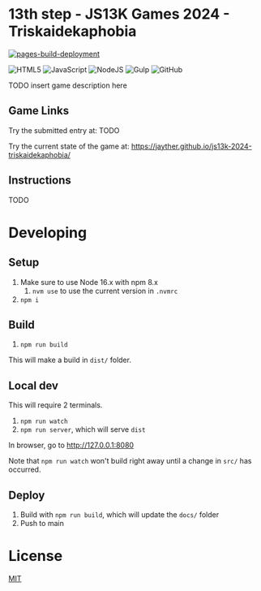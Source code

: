 13th step - JS13K Games 2024 - Triskaidekaphobia
=======================================

[![pages-build-deployment](https://github.com/jayther/js13k-2024-triskaidekaphobia/actions/workflows/pages/pages-build-deployment/badge.svg)](https://github.com/jayther/js13k-2024-triskaidekaphobia/actions/workflows/pages/pages-build-deployment)

![HTML5](https://img.shields.io/badge/html5-%23E34F26.svg?style=for-the-badge&logo=html5&logoColor=white)
![JavaScript](https://img.shields.io/badge/javascript-%23323330.svg?style=for-the-badge&logo=javascript&logoColor=%23F7DF1E)
![NodeJS](https://img.shields.io/badge/node.js-6DA55F?style=for-the-badge&logo=node.js&logoColor=white)
![Gulp](https://img.shields.io/badge/GULP-%23CF4647.svg?style=for-the-badge&logo=gulp&logoColor=white)
![GitHub](https://img.shields.io/badge/github-%23121011.svg?style=for-the-badge&logo=github&logoColor=white)

TODO insert game description here

## Game Links

Try the submitted entry at: TODO

Try the current state of the game at: https://jayther.github.io/js13k-2024-triskaidekaphobia/

## Instructions

TODO

# Developing

## Setup

1. Make sure to use Node 16.x with npm 8.x
   1. `nvm use` to use the current version in `.nvmrc`
2. `npm i`

## Build

1. `npm run build`

This will make a build in `dist/` folder.

## Local dev

This will require 2 terminals.

1. `npm run watch`
2. `npm run server`, which will serve `dist`

In browser, go to http://127.0.0.1:8080

Note that `npm run watch` won't build right away until a change in `src/` has occurred.

## Deploy

1. Build with `npm run build`, which will update the `docs/` folder
2. Push to main

# License

[MIT](LICENSE)
